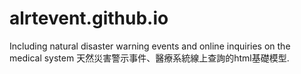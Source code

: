 # alrtevent.github.io
Including natural disaster warning events and online inquiries on the medical system 天然災害警示事件、醫療系統線上查詢的html基礎模型.
